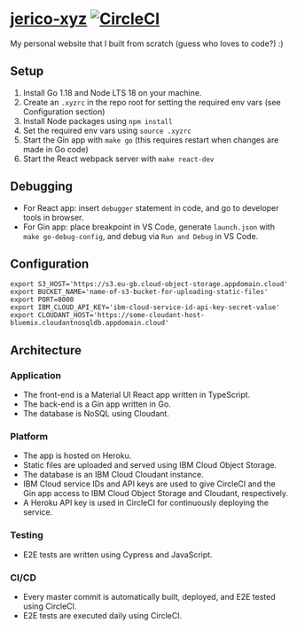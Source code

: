 # [jerico-xyz](https://jerico.xyz) [![CircleCI](https://circleci.com/gh/alcarasj/jerico-xyz.svg?style=svg)](https://app.circleci.com/pipelines/github/alcarasj/jerico-xyz)
My personal website that I built from scratch (guess who loves to code?) :)

## Setup
1. Install Go 1.18 and Node LTS 18 on your machine.
1. Create an `.xyzrc` in the repo root for setting the required env vars (see Configuration section)
1. Install Node packages using `npm install`
1. Set the required env vars using `source .xyzrc` 
1. Start the Gin app with `make go` (this requires restart when changes are made in Go code)
1. Start the React webpack server with `make react-dev`

## Debugging
- For React app: insert `debugger` statement in code, and go to developer tools in browser.
- For Gin app: place breakpoint in VS Code, generate `launch.json` with `make go-debug-config`, and debug via `Run and Debug` in VS Code.

## Configuration
```
export S3_HOST='https://s3.eu-gb.cloud-object-storage.appdomain.cloud' 
export BUCKET_NAME='name-of-s3-bucket-for-uploading-static-files'
export PORT=8000
export IBM_CLOUD_API_KEY='ibm-cloud-service-id-api-key-secret-value'
export CLOUDANT_HOST='https://some-cloudant-host-bluemix.cloudantnosqldb.appdomain.cloud'
```

## Architecture
### Application
- The front-end is a Material UI React app written in TypeScript.
- The back-end is a Gin app written in Go.
- The database is NoSQL using Cloudant.  
### Platform
- The app is hosted on Heroku.
- Static files are uploaded and served using IBM Cloud Object Storage.
- The database is an IBM Cloud Cloudant instance.
- IBM Cloud service IDs and API keys are used to give CircleCI and the Gin app access to IBM Cloud Object Storage and Cloudant, respectively.
- A Heroku API key is used in CircleCI for continuously deploying the service.
### Testing
- E2E tests are written using Cypress and JavaScript.
### CI/CD
- Every master commit is automatically built, deployed, and E2E tested using CircleCI.
- E2E tests are executed daily using CircleCI.